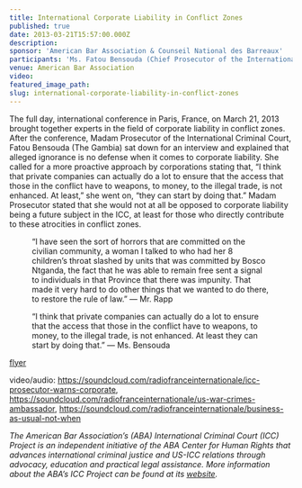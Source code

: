 ```yaml
---
title: International Corporate Liability in Conflict Zones
published: true
date: 2013-03-21T15:57:00.000Z
description:
sponsor: 'American Bar Association & Counseil National des Barreaux'
participants: 'Ms. Fatou Bensouda (Chief Prosecutor of the International Criminal Court) Mr. Stephen Rapp, U.S. Ambassador to War Crimes, Ms. Elisa Massimino, Executive Director Human Rights First, New York, NY'
venue: American Bar Association
video:
featured_image_path:
slug: international-corporate-liability-in-conflict-zones
---
```



The full day, international conference in Paris, France, on March 21, 2013 brought together experts in the field of corporate liability in conflict zones. After the conference, Madam Prosecutor of the International Criminal Court, Fatou Bensouda (The Gambia) sat down for an interview and explained that alleged ignorance is no defense when it comes to corporate liability. She called for a more proactive approach by corporations stating that, “I think that private companies can actually do a lot to ensure that the access that those in the conflict have to weapons, to money, to the illegal trade, is not enhanced. At least,” she went on, “they can start by doing that.” Madam Prosecutor stated that she would not at all be opposed to corporate liability being a future subject in the ICC, at least for those who directly contribute to these atrocities in conflict zones.

<figure data-type="quote"><p>&ldquo;I have seen the sort of horrors that are committed on the civilian community, a woman I talked to who had her 8 children&rsquo;s throat slashed by units that was committed by Bosco Ntganda, the fact that he was able to remain free sent a signal to individuals in that Province that there was impunity. That made it very hard to do other things that we wanted to do there, to restore the rule of law.&rdquo; &mdash; Mr. Rapp</p></figure>

<figure data-type="quote">&ldquo;I think that private companies can actually do a lot to ensure that the access that those in the conflict have to weapons, to money, to the illegal trade, is not enhanced. At least they can start by doing that.&rdquo; &mdash; Ms. Bensouda</figure>

[flyer](http://www.americanbar.org/content/dam/aba/administrative/individual_rights/programme_colloque_US.authcheckdam.pdf)

video/audio: https://soundcloud.com/radiofranceinternationale/icc-prosecutor-warns-corporate, https://soundcloud.com/radiofranceinternationale/us-war-crimes-ambassador, https://soundcloud.com/radiofranceinternationale/business-as-usual-not-when

*The American Bar Association’s (ABA) International Criminal Court (ICC) Project is an independent initiative of the ABA Center for Human Rights that advances international criminal justice and US-ICC relations through advocacy, education and practical legal assistance. More information about the ABA’s ICC Project can be found at its [website](https://www.aba-icc.org/).*